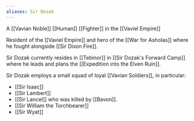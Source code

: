 ```yaml
---
aliases: Sir Dozak
---
```

A [[Vavian Noble]] [[Human]] [[Fighter]] in the [[Vaviel Empire]]

Resident of the [[Vaviel Empire]] and hero of the [[War for Asholas]] where he fought alongside [[Sir Dixon Fire]].

Sir Dozak currently resides in [[Tebinor]] in [[Sir Dozak's Forward Camp]] where he leads and plans the [[Expedition into the Elven Ruin]].

Sir Dozak employs a small squad of loyal [[Vavian Soldiers]], in particular:
* [[Sir Isaac]]
* [[Sir Lambert]]
* [[Sir Lancel]] who was killed by [[Bavon]].
* [[Sir William the Torchbearer]]
* [[Sir Wyat]]
